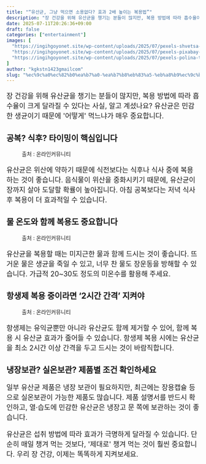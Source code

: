 ```yaml
---
title: "“유산균, 그냥 먹으면 소용없다? 효과 2배 높이는 복용법”"
description: "장 건강을 위해 유산균을 챙기는 분들이 많지만, 복용 방법에 따라 흡수율이 크게 달라질 수 있다는 사실, 알고 계셨나요? 유산균은 민감한 생균이기 때문에 '어떻게' 먹느냐가 매우 중요합니다."
date: 2025-07-11T20:26:36+09:00
draft: false
categories: ["entertainment"]
images: [
  "https://ingihgoyonet.site/wp-content/uploads/2025/07/pexels-shvetsa-3683039-683x1024.jpg"
  "https://ingihgoyonet.site/wp-content/uploads/2025/07/pexels-pixabay-416528-3-1024x731.jpg"
  "https://ingihgoyonet.site/wp-content/uploads/2025/07/pexels-polina-tankilevitch-3873163-683x1024.jpg"
]
author: "kgkstn1423gmailcom"
slug: "%ec%9c%a0%ec%82%b0%ea%b7%a0-%ea%b7%b8%eb%83%a5-%eb%a8%b9%ec%9c%bc%eb%a9%b4-%ec%86%8c%ec%9a%a9%ec%97%86%eb%8b%a4-%ed%9a%a8%ea%b3%bc-2%eb%b0%b0-%eb%86%92%ec%9d%b4%eb%8a%94-%eb%b3%b5%ec%9a%a9"
---
```


<p style="font-size:18px">장 건강을 위해 유산균을 챙기는 분들이 많지만, 복용 방법에 따라 흡수율이 크게 달라질 수 있다는 사실, 알고 계셨나요? 유산균은 민감한 생균이기 때문에 '어떻게' 먹느냐가 매우 중요합니다.</p> <h2 >공복? 식후? 타이밍이 핵심입니다</h2> <figure ><img src="https://ingihgoyonet.site/wp-content/uploads/2025/07/pexels-shvetsa-3683039-683x1024.jpg" alt="" style="aspect-ratio:16/9;object-fit:cover"/><figcaption >출처 : 온라인커뮤니티</figcaption></figure> <p style="font-size:18px">유산균은 위산에 약하기 때문에 식전보다는 식후나 식사 중에 복용하는 것이 좋습니다. 음식물이 위산을 중화시키기 때문에, 유산균이 장까지 살아 도달할 확률이 높아집니다. 아침 공복보다는 저녁 식사 후 복용이 더 효과적일 수 있습니다.</p> <h2 >물 온도와 함께 복용도 중요합니다</h2> <figure ><img src="https://ingihgoyonet.site/wp-content/uploads/2025/07/pexels-pixabay-416528-3-1024x731.jpg" alt="" style="aspect-ratio:16/9;object-fit:cover"/><figcaption >출처 : 온라인커뮤니티</figcaption></figure> <p style="font-size:18px">유산균을 복용할 때는 미지근한 물과 함께 드시는 것이 좋습니다. 뜨거운 물은 생균을 죽일 수 있고, 너무 찬 물도 장운동을 방해할 수 있습니다. 가급적 20~30도 정도의 미온수를 활용해 주세요.</p> <h2 >항생제 복용 중이라면 ‘2시간 간격’ 지켜야</h2> <figure ><img src="https://ingihgoyonet.site/wp-content/uploads/2025/07/pexels-polina-tankilevitch-3873163-683x1024.jpg" alt="" style="aspect-ratio:16/9;object-fit:cover"/><figcaption >출처 : 온라인커뮤니티</figcaption></figure> <p style="font-size:18px">항생제는 유익균뿐만 아니라 유산균도 함께 제거할 수 있어, 함께 복용 시 유산균 효과가 줄어들 수 있습니다. 항생제 복용 시에는 유산균을 최소 2시간 이상 간격을 두고 드시는 것이 바람직합니다.</p> <h2 >냉장보관? 실온보관? 제품별 조건 확인하세요</h2> <p style="font-size:18px">일부 유산균 제품은 냉장 보관이 필요하지만, 최근에는 장용캡슐 등으로 실온보관이 가능한 제품도 많습니다. 제품 설명서를 반드시 확인하고, 열·습도에 민감한 유산균은 냉장고 문 쪽에 보관하는 것이 좋습니다.</p> <p style="font-size:18px">유산균은 섭취 방법에 따라 효과가 극명하게 달라질 수 있습니다. 단순히 매일 챙겨 먹는 것보다, '제대로' 챙겨 먹는 것이 훨씬 중요합니다. 우리 장 건강, 이제는 똑똑하게 지켜보세요.</p>